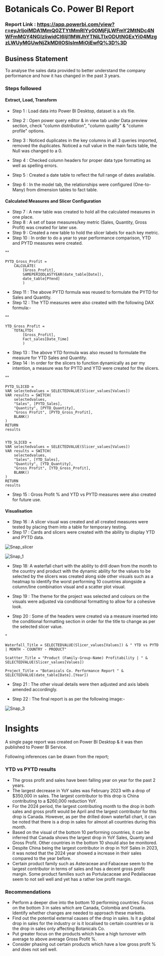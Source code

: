 # 
# Botanicals Co. Power BI Report 

### Report Link : https://app.powerbi.com/view?r=eyJrIjoiMDA1MmQ0ZTYtMmRlYy00MjFjLWFmY2MtNDc4NWFmMGY4NGIzIiwidCI6IjI1MWJhYTNiLTIxODUtNGExYi04MzgzLWUyMGUwNjZkMDllOSIsImMiOjEwfQ%3D%3D



## Business Statement

To analyse the sales data provided to better understand the company performance and how it has changed in the past 3 years.  


### Steps followed 
#### Extract, Load, Transform
- Step 1 : Load data into Power BI Desktop, dataset is a xls file.

- Step 2 : Open power query editor & in view tab under Data preview section, check "column distribution", "column quality" & "column profile" options.
- Step 3 : Noticed duplicates in the key columns in all 3 queries imported, removed the duplicates. Noticed a null value in the main facts table, the Null was changed to a 0. 
- Step 4 : Checked column headers for proper data type formatting as well as spelling errors.
- Step 5 : Created a date table to reflect the full range of dates available.
- Step 6 : In the model tab, the relationships were configured (One-to-Many) from dimension tables to fact table.

#### Calculated Measures and Slicer Configuration
- Step 7 : A new table was created to hold all the calculated measures in one place.
- Step 8 : A set of base measures/key metric (Sales, Quantity, Gross Profit) was created for later use.
- Step 9 : Created a new table to hold the slicer labels for each key metric.
- Step 10 : In order to do a year to year performance comparison, YTD and PYTD measures were created.

""

    PYTD_Gross_Profit = 
        CALCULATE(
            [Gross_Profit], 
            SAMEPERIODLASTYEAR(date_table[Date]), 
            date_table[PYend]
            )


- Step 11 : The above PYTD formula was reused to formulate the PYTD for Sales and Quantity.
- Step 12 : The YTD measures were also created with the following DAX formula:-
  
""

    YTD_Gross_Profit = 
        TOTALYTD(
            [Gross_Profit], 
            Fact_sales[Date_Time]
            )

- Step 13 : The above YTD formula was also reused to formulate the measure for YTD Sales and Quantity. 
- Step 14 : In order for the slicers to function dynamically as per my intention, a measure was for PYTD and YTD were created for the slicers.

""

    PYTD_SLICED = 
    VAR selectedvalues = SELECTEDVALUE(Slicer_values[Values])
    VAR results = SWITCH(
        selectedvalues,
        "Sales", [PYTD_Sales],
        "Quantity", [PYTD_Quantity],
        "Gross Profit", [PYTD_Gross_Profit],
        BLANK()
    )
    RETURN
    results


    YTD_SLICED = 
    VAR selectedvalues = SELECTEDVALUE(Slicer_values[Values])
    VAR results = SWITCH(
        selectedvalues,
        "Sales", [YTD_Sales],
        "Quantity", [YTD_Quantity],
        "Gross Profit", [YTD_Gross_Profit],
        BLANK()
    )
    RETURN
    results

- Step 15 : Gross Profit % and YTD vs PYTD measures were also created for future use. 

#### Visualisation
- Step 16 : A slicer visual was created and all created measures were tested by placing them into a table for temporary testing.
- Step 17 : Cards and slicers were created with the ability to display YTD and PYTD data.

 ![Snap_slicer](https://github.com/user-attachments/assets/bbc80f5a-f414-4659-8668-c9410ff29b2c)

 ![Snap_1](https://github.com/user-attachments/assets/bafff096-2df8-4b36-98be-c0e70f7842ab)

- Step 18: A waterfall chart with the ability to drill down from the month to the country and product with the dynamic ability for the values to be selected by the slicers was created along side other visuals such as a heatmap to identify the worst performing 10 countries alongside a column/line combination visual and a scatter plot visual.

- Step 19 : The theme for the project was selected and colours on the visuals were adjusted via conditional formatting to allow for a cohesive look.

- Step 20 : Some of the headers were created via a measure inserted into the conditional formatting section in order for the title to change as per the selected slicer value.

"

    Waterfall_Title = SELECTEDVALUE(Slicer_values[Values]) & " YTD vs PYTD | MONTH - COUNTRY - PRODUCT"

    Scattter_Title = "Product (Family-Group-Name) Profitability | " & SELECTEDVALUE(Slicer_values[Values])

    Project_Title = "Botanicals Co. Performance Report " & SELECTEDVALUE(date_table[Date].[Year])


- Step 21 : The other visual details were then adjusted and axis labels amended accordingly.

- Step 22 : The final report is as per the following image:-

![Snap_3](https://github.com/user-attachments/assets/433cfac9-7c4e-4b76-a56d-6f2aa6a35806)
        

# Insights

A single page report was created on Power BI Desktop & it was then published to Power BI Service.

Following inferences can be drawn from the report;

### YTD vs PYTD results

- The gross profit and sales have been falling year on year for the past 2 years.
- The largest decrease in YoY sales was February 2023 with a drop of $350,000 in sales. The largest contributor to this drop is China contributing to a $260,000 reduction YoY. 
- For the 2024 period, the largest contributing month to the drop in both sales and gross profit would be April and the largest contributor for this drop is Canada. However, as per the drilled down waterfall chart, it can be noted that there is a drop in sales for almost all countries during this month. 
- Based on the visual of the bottom 10 performing countries, it can be inferred that Canada shows the largest drop in YoY Sales, Quanty and Gross Profit. Other countries in the bottom 10 should also be monitored. 
- Despite China being the largest contributor in drop in YoY Sales in 2023, it was noted that the 2024 year showed a increase in their sales compared to the year before. 
- Certain product family such as Asteraceae and Fabaceae seem to the largest contributor in terms of sales and has a decent gross profit margin. Some product families such as Portulacaceae and Pedaliaceae seem to not sell well and yet has a rather low profit margin. 
           

### Recommendations

- Perform a deeper dive into the bottom 10 performing countries. Focus on the bottom 3 in sales which are Canada, Colombia and Croatia. Identify whether changes are needed to approach these markets. 
- Find out the potential external causes of the drop in sales. Is it a global drop in sales for the industry or is it localised to certain countries or is the drop in sales only affecting Botanicals Co. 
- Put greater focus on the products which have a high turnover with average to above average Gross Profit %. 
- Consider phasing out certain products which have a low gross profit % and does not sell well. 
